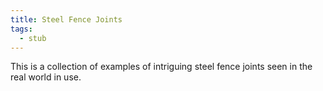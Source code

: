 ```yaml
---
title: Steel Fence Joints
tags:
  - stub
---
```


This is a collection of examples of intriguing steel fence joints seen in the real world in use.
